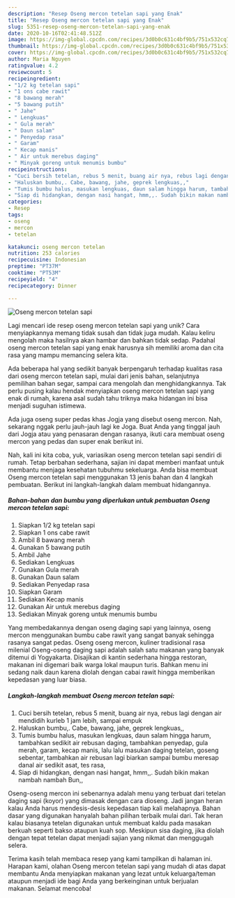 ```yaml
---
description: "Resep Oseng mercon tetelan sapi yang Enak"
title: "Resep Oseng mercon tetelan sapi yang Enak"
slug: 5351-resep-oseng-mercon-tetelan-sapi-yang-enak
date: 2020-10-16T02:41:48.512Z
image: https://img-global.cpcdn.com/recipes/3d0b0c631c4bf9b5/751x532cq70/oseng-mercon-tetelan-sapi-foto-resep-utama.jpg
thumbnail: https://img-global.cpcdn.com/recipes/3d0b0c631c4bf9b5/751x532cq70/oseng-mercon-tetelan-sapi-foto-resep-utama.jpg
cover: https://img-global.cpcdn.com/recipes/3d0b0c631c4bf9b5/751x532cq70/oseng-mercon-tetelan-sapi-foto-resep-utama.jpg
author: Maria Nguyen
ratingvalue: 4.2
reviewcount: 5
recipeingredient:
- "1/2 kg tetelan sapi"
- "1 ons cabe rawit"
- "8 bawang merah"
- "5 bawang putih"
- " Jahe"
- " Lengkuas"
- " Gula merah"
- " Daun salam"
- " Penyedap rasa"
- " Garam"
- " Kecap manis"
- " Air untuk merebus daging"
- " Minyak goreng untuk menumis bumbu"
recipeinstructions:
- "Cuci bersih tetelan, rebus 5 menit, buang air nya, rebus lagi dengan air mendidih kurleb 1 jam lebih, sampai empuk"
- "Haluskan bumbu,. Cabe, bawang, jahe, geprek lengkuas,,"
- "Tumis bumbu halus, masukan lengkuas, daun salam hingga harum, tambahkan sedikit air rebusan daging, tambahkan penyedap, gula merah, garam, kecap manis, lalu lalu masukan daging tetelan, goseng sebentar, tambahkan air rebusan lagi biarkan sampai bumbu meresap danal air sedikit asat, tes rasa,"
- "Siap di hidangkan, dengan nasi hangat, hmm,,. Sudah bikin makan nambah nambah Bun,,"
categories:
- Resep
tags:
- oseng
- mercon
- tetelan

katakunci: oseng mercon tetelan 
nutrition: 253 calories
recipecuisine: Indonesian
preptime: "PT37M"
cooktime: "PT53M"
recipeyield: "4"
recipecategory: Dinner

---
```



![Oseng mercon tetelan sapi](https://img-global.cpcdn.com/recipes/3d0b0c631c4bf9b5/751x532cq70/oseng-mercon-tetelan-sapi-foto-resep-utama.jpg)

Lagi mencari ide resep oseng mercon tetelan sapi yang unik? Cara menyiapkannya memang tidak susah dan tidak juga mudah. Kalau keliru mengolah maka hasilnya akan hambar dan bahkan tidak sedap. Padahal oseng mercon tetelan sapi yang enak harusnya sih memiliki aroma dan cita rasa yang mampu memancing selera kita.

Ada beberapa hal yang sedikit banyak berpengaruh terhadap kualitas rasa dari oseng mercon tetelan sapi, mulai dari jenis bahan, selanjutnya pemilihan bahan segar, sampai cara mengolah dan menghidangkannya. Tak perlu pusing kalau hendak menyiapkan oseng mercon tetelan sapi yang enak di rumah, karena asal sudah tahu triknya maka hidangan ini bisa menjadi suguhan istimewa.

Ada juga oseng super pedas khas Jogja yang disebut oseng mercon. Nah, sekarang nggak perlu jauh-jauh lagi ke Joga. Buat Anda yang tinggal jauh dari Jogja atau yang penasaran dengan rasanya, ikuti cara membuat oseng mercon yang pedas dan super enak berikut ini.


Nah, kali ini kita coba, yuk, variasikan oseng mercon tetelan sapi sendiri di rumah. Tetap berbahan sederhana, sajian ini dapat memberi manfaat untuk membantu menjaga kesehatan tubuhmu sekeluarga. Anda bisa membuat Oseng mercon tetelan sapi menggunakan 13 jenis bahan dan 4 langkah pembuatan. Berikut ini langkah-langkah dalam membuat hidangannya.

<!--inarticleads1-->

##### Bahan-bahan dan bumbu yang diperlukan untuk pembuatan Oseng mercon tetelan sapi:

1. Siapkan 1/2 kg tetelan sapi
1. Siapkan 1 ons cabe rawit
1. Ambil 8 bawang merah
1. Gunakan 5 bawang putih
1. Ambil  Jahe
1. Sediakan  Lengkuas
1. Gunakan  Gula merah
1. Gunakan  Daun salam
1. Sediakan  Penyedap rasa
1. Siapkan  Garam
1. Sediakan  Kecap manis
1. Gunakan  Air untuk merebus daging
1. Sediakan  Minyak goreng untuk menumis bumbu


Yang membedakannya dengan oseng daging sapi yang lainnya, oseng mercon menggunakan bumbu cabe rawit yang sangat banyak sehingga rasanya sangat pedas. Oseng oseng mercon, kuliner tradisional rasa milenial Oseng-oseng daging sapi adalah salah satu makanan yang banyak ditemui di Yogyakarta. Disajikan di kantin sederhana hingga restoran, makanan ini digemari baik warga lokal maupun turis. Bahkan menu ini sedang naik daun karena diolah dengan cabai rawit hingga memberikan kepedasan yang luar biasa. 

<!--inarticleads2-->

##### Langkah-langkah membuat Oseng mercon tetelan sapi:

1. Cuci bersih tetelan, rebus 5 menit, buang air nya, rebus lagi dengan air mendidih kurleb 1 jam lebih, sampai empuk
1. Haluskan bumbu,. Cabe, bawang, jahe, geprek lengkuas,,
1. Tumis bumbu halus, masukan lengkuas, daun salam hingga harum, tambahkan sedikit air rebusan daging, tambahkan penyedap, gula merah, garam, kecap manis, lalu lalu masukan daging tetelan, goseng sebentar, tambahkan air rebusan lagi biarkan sampai bumbu meresap danal air sedikit asat, tes rasa,
1. Siap di hidangkan, dengan nasi hangat, hmm,,. Sudah bikin makan nambah nambah Bun,,


Oseng-oseng mercon ini sebenarnya adalah menu yang terbuat dari tetelan daging sapi (koyor) yang dimasak dengan cara dioseng. Jadi jangan heran kalau Anda harus mendesis-desis kepedasan tiap kali melahapnya. Bahan dasar yang digunakan hanyalah bahan pilihan terbaik mulai dari. Tak heran kalau biasanya tetelan digunakan untuk membuat kaldu pada masakan berkuah seperti bakso ataupun kuah sop. Meskipun sisa daging, jika diolah dengan tepat tetelan dapat menjadi sajian yang nikmat dan menggugah selera. 

Terima kasih telah membaca resep yang kami tampilkan di halaman ini. Harapan kami, olahan Oseng mercon tetelan sapi yang mudah di atas dapat membantu Anda menyiapkan makanan yang lezat untuk keluarga/teman ataupun menjadi ide bagi Anda yang berkeinginan untuk berjualan makanan. Selamat mencoba!
